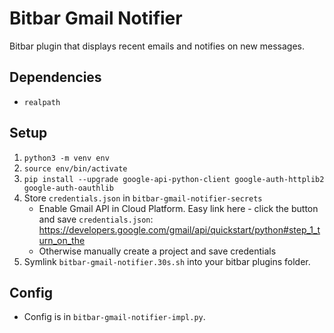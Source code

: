 # Bitbar Gmail Notifier
Bitbar plugin that displays recent emails and notifies on new messages.

## Dependencies
- `realpath`

## Setup
1. `python3 -m venv env`
2. `source env/bin/activate`
2. `pip install --upgrade google-api-python-client google-auth-httplib2 google-auth-oauthlib`
3. Store `credentials.json` in `bitbar-gmail-notifier-secrets`
    - Enable Gmail API in Cloud Platform. Easy link here - click the button and save `credentials.json`: https://developers.google.com/gmail/api/quickstart/python#step_1_turn_on_the
    - Otherwise manually create a project and save credentials
2. Symlink `bitbar-gmail-notifier.30s.sh` into your bitbar plugins folder.

## Config
- Config is in `bitbar-gmail-notifier-impl.py`.